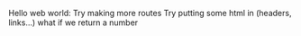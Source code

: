 
Hello web world:
    Try making more routes
    Try putting some html in (headers, links...)
    what if we return a number